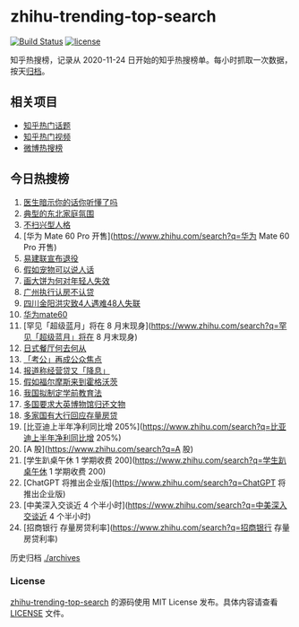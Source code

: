 # zhihu-trending-top-search

[![Build Status](https://github.com/justjavac/zhihu-trending-top-search/workflows/ci/badge.svg?branch=main)](https://github.com/justjavac/zhihu-trending-top-search/actions)
[![license](https://img.shields.io/github/license/justjavac/zhihu-trending-top-search)](https://github.com/justjavac/zhihu-trending-top-search/blob/main/LICENSE)

知乎热搜榜，记录从 2020-11-24
日开始的知乎热搜榜单。每小时抓取一次数据，按天[归档](./archives)。

## 相关项目

- [知乎热门话题](https://github.com/justjavac/zhihu-trending-hot-questions)
- [知乎热门视频](https://github.com/justjavac/zhihu-trending-hot-video)
- [微博热搜榜](https://github.com/justjavac/weibo-trending-hot-search)

## 今日热搜榜

<!-- BEGIN -->
<!-- 最后更新时间 Wed Aug 30 2023 20:09:14 GMT+0800 (China Standard Time) -->

1. [医生暗示你的话你听懂了吗](https://www.zhihu.com/search?q=医生暗示你的话你听懂了吗)
1. [典型的东北家庭氛围](https://www.zhihu.com/search?q=典型的东北家庭氛围)
1. [不扫兴型人格](https://www.zhihu.com/search?q=不扫兴型人格)
1. [华为 Mate 60 Pro 开售](https://www.zhihu.com/search?q=华为 Mate 60 Pro 开售)
1. [易建联宣布退役](https://www.zhihu.com/search?q=易建联宣布退役)
1. [假如宠物可以说人话](https://www.zhihu.com/search?q=假如宠物可以说人话)
1. [画大饼为何对年轻人失效](https://www.zhihu.com/search?q=画大饼为何对年轻人失效)
1. [广州执行认房不认贷](https://www.zhihu.com/search?q=广州执行认房不认贷)
1. [四川金阳洪灾致4人遇难48人失联](https://www.zhihu.com/search?q=四川金阳洪灾致4人遇难48人失联)
1. [华为mate60](https://www.zhihu.com/search?q=华为mate60)
1. [罕见「超级蓝月」将在 8
   月末现身](https://www.zhihu.com/search?q=罕见「超级蓝月」将在 8 月末现身)
1. [日式餐厅何去何从](https://www.zhihu.com/search?q=日式餐厅何去何从)
1. [「考公」再成公众焦点](https://www.zhihu.com/search?q=「考公」再成公众焦点)
1. [报道称经营贷又「降息」](https://www.zhihu.com/search?q=报道称经营贷又「降息」)
1. [假如福尔摩斯来到霍格沃茨](https://www.zhihu.com/search?q=假如福尔摩斯来到霍格沃茨)
1. [我国拟制定学前教育法](https://www.zhihu.com/search?q=我国拟制定学前教育法)
1. [多国要求大英博物馆归还文物](https://www.zhihu.com/search?q=多国要求大英博物馆归还文物)
1. [多家国有大行回应存量房贷](https://www.zhihu.com/search?q=多家国有大行回应存量房贷)
1. [比亚迪上半年净利同比增
   205%](https://www.zhihu.com/search?q=比亚迪上半年净利同比增 205%)
1. [A 股](https://www.zhihu.com/search?q=A 股)
1. [学生趴桌午休 1 学期收费 200](https://www.zhihu.com/search?q=学生趴桌午休 1
   学期收费 200)
1. [ChatGPT 将推出企业版](https://www.zhihu.com/search?q=ChatGPT 将推出企业版)
1. [中美深入交谈近 4 个半小时](https://www.zhihu.com/search?q=中美深入交谈近 4
   个半小时)
1. [招商银行 存量房贷利率](https://www.zhihu.com/search?q=招商银行 存量房贷利率)

<!-- END -->

历史归档 [./archives](./archives)

### License

[zhihu-trending-top-search](https://github.com/justjavac/zhihu-trending-top-search)
的源码使用 MIT License 发布。具体内容请查看 [LICENSE](./LICENSE) 文件。
